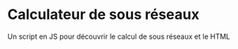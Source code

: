 
# Calculateur de sous réseaux

Un script en JS pour découvrir le calcul de sous réseaux et le HTML

